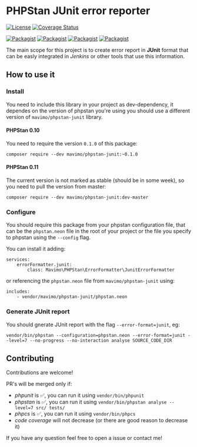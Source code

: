 # PHPStan JUnit error reporter

[![License](https://img.shields.io/packagist/l/mavimo/phpstan-junit.svg)](http://opensource.org/licenses/MIT)
[![Coverage Status](https://img.shields.io/codecov/c/github/mavimo/phpstan-junit/master.svg)](https://codecov.io/gh/mavimo/phpstan-junit?branch=master)

[![Packagist](http://img.shields.io/packagist/v/mavimo/phpstan-junit.svg)](https://packagist.org/packages/mavimo/phpstan-junit)
[![Packagist](http://img.shields.io/packagist/dt/mavimo/phpstan-junit.svg)](https://packagist.org/packages/mavimo/phpstan-junit)
[![Packagist](http://img.shields.io/packagist/dm/mavimo/phpstan-junit.svg)](https://packagist.org/packages/mavimo/phpstan-junit)
[![Packagist](http://img.shields.io/packagist/dd/mavimo/phpstan-junit.svg)](https://packagist.org/packages/mavimo/phpstan-junit)

The main scope for this project is to create error report in **JUnit** format that can be easly integrated in *Jenkins* or other tools that use this information.

## How to use it

### Install

You need to include this library in your project as dev-dependency, it dependes on the version of phpstan you're using you should use a different version of `mavimo/phpstan-junit` library.

#### PHPStan 0.10

You need to require the version `0.1.0` of this package:
```
composer require --dev mavimo/phpstan-junit:~0.1.0
```

#### PHPStan 0.11

The current version is not marked as stable (should be in some week), so you need to pull the version from master:
```
composer require --dev mavimo/phpstan-junit:dev-master
```

### Configure

You should require this package from your phpstan configuration file, that can be the `phpstan.neon` file in the root of your project or the file you specify to phpstan using the `--config` flag.

You can install it adding:

```
services:
    errorFormatter.junit:
        class: Mavimo\PHPStan\ErrorFormatter\JunitErrorFormatter
```

or referencing the `phpstan.neon` file from `mavimo/phpstan-junit` using:

```
includes:
    - vendor/mavimo/phpstan-junit/phpstan.neon
```

### Generate JUnit report

You should gnerate JUnit report with the flag `--error-format=junit`, eg:

```
vendor/bin/phpstan --configuration=phpstan.neon --error-format=junit --level=7 --no-progress --no-interaction analyse SOURCE_CODE_DIR
```

## Contributing

Contributions are welcome!

PR's will be merged only if:

 - *phpunit* is :white_check_mark:, you can run it using `vendor/bin/phpunit`
 - *phpstan* is :white_check_mark:, you can run it using `vendor/bin/phpstan analyse --level=7 src/ tests/`
 - *phpcs* is :white_check_mark:, you can run it using `vendor/bin/phpcs`
 - *code coverage* will not decrease (or there are good reason to decrease it)

If you have any question feel free to open a issue or contact me!
